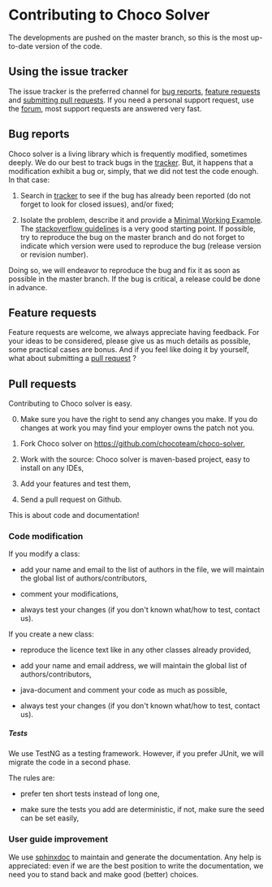 # Contributing to Choco Solver

The developments are pushed on the master branch, so this is the most up-to-date version of the code.

## Using the issue tracker

The issue tracker is the preferred channel for [bug reports](#bug), [feature requests](#feat)
and [submitting pull requests](#pull).
If you need a personal support request, use the [forum](http://choco-solver.org/?q=Forum),
most support requests are answered very fast.


<a name="bug"></a>
## Bug reports

Choco solver is a living library which is frequently modified, sometimes deeply.
We do our best to track bugs in the [tracker](https://github.com/chocoteam/choco-solver/issues).
But, it happens that a modification exhibit a bug or, simply, that we did not test the code enough.
In that case:

1. Search in [tracker](https://github.com/chocoteam/choco-solver/issues) to see if the bug has already been reported
(do not forget to look for closed issues), and/or fixed;

2. Isolate the problem, describe it and provide a [Minimal Working Example](https://en.wikipedia.org/wiki/Minimal_Working_Example).
The [stackoverflow guidelines](http://stackoverflow.com/help/mcve) is a very good starting point.
If possible, try to reproduce the bug on the master branch
and do not forget to indicate which version were used to reproduce the bug (release version or revision number).

Doing so, we will endeavor to reproduce the bug and fix it as soon as possible in the master branch.
If the bug is critical, a release could be done in advance.

<a name="feat"></a>
## Feature requests

Feature requests are welcome, we always appreciate having feedback.
For your ideas to be considered, please give us as much details as possible, some practical cases are bonus.
And if you feel like doing it by yourself, what about submitting a [pull request](#pull) ?



<a name="pull"></a>
## Pull requests

Contributing to Choco solver is easy.

0. Make sure you have the right to send any changes you make. If you do changes at work you may find your employer owns the patch not you.

1. Fork Choco solver on https://github.com/chocoteam/choco-solver,

2. Work with the source: Choco solver is maven-based project, easy to install on any IDEs,

3. Add your features and test them,

4. Send a pull request on Github.


This is about code and documentation!

### Code modification

If you modify a class:

- add your name and email to the list of authors in the file, we will maintain the
global list of authors/contributors,

- comment your modifications,

- always test your changes (if you don't known what/how to test, contact us).


If you create a new class:

- reproduce the licence text like in any other classes already provided,

- add your name and email address, we will maintain the global list of authors/contributors,

- java-document and comment your code as much as possible,

- always test your changes (if you don't known what/how to test, contact us).


##### Tests

We use TestNG as a testing framework.
However, if you prefer JUnit, we will migrate the code in a second phase.

The rules are:

- prefer ten short tests instead of long one,

- make sure the tests you add are deterministic, if not, make sure the seed can be set easily,


### User guide improvement

We use [sphinxdoc](http://sphinx-doc.org) to maintain and generate the documentation.
Any help is appreciated: even if we are the best position to write the documentation,
we need you to stand back and make good (better) choices.
